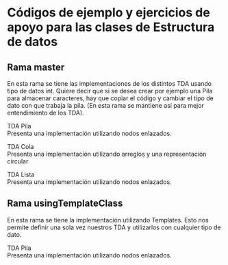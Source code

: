 # Códigos de ejemplo y ejercicios de apoyo para las clases de Estructura de datos


## Rama master
En esta rama se tiene las implementaciones de los distintos TDA usando tipo de datos int. Quiere decir que si se desea crear por ejemplo una Pila para almacenar caracteres, hay que copiar el código y cambiar el tipo de dato con que trabaja la pila. (En esta rama se mantiene así para mejor entendimiento de los TDA).

TDA Pila  
Presenta una implementación utilizando nodos enlazados.

TDA Cola  
Presenta una implementación utilizando arreglos y una representación circular

TDA Lista  
Presenta una implementación utilizando nodos enlazados.

## Rama usingTemplateClass
En esta rama se tiene la implementación utilizando Templates. Esto nos permite definir una sola vez nuestros TDA y utilizarlos con cualquier tipo de dato.

TDA Pila  
Presenta una implementación utilizando nodos enlazados.
